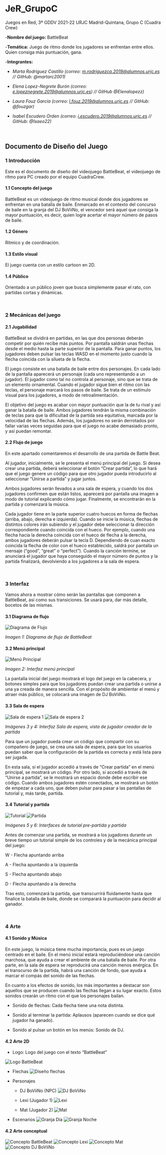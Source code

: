 # JeR_GrupoC
Juegos en Red, 3º GDDV 2021-22 URJC Madrid-Quintana, Grupo C (Cuadra Crew)

-**Nombre del juego:** BattleBeat

-**Temática:** Juego de ritmo donde los jugadores se enfrentan entre ellos. Quien consiga más puntuación, gana.

-**Integrantes:**

* *Marta Rodríguez Castillo (correo: m.rodriguezca.2019@alumnos.urjc.es // GitHub: @martarc2001)*
  
  
* *Elena Lopez-Negrete Burón (correo: e.lopeznegrete.2019@alumnos.urjc.es) // GitHub @Elenalopezz)*


* *Laura Fouz García (correo: l.fouz.2019@alumnos.urjc.es // GitHub: @fouzgar)*


* *Isabel Escudero Orden (correo: i.escudero.2019@alumnos.urjc.es // GitHub: @Isaeo22)*

<br>

## Documento de Diseño del Juego

### 1 Introducción

Este es el documento de diseño del videojuego BattleBeat, el videojuego de ritmo para PC creado por el equipo CuadraCrew.


#### 1.1 Concepto del juego

BattleBeat es un videojuego de ritmo musical donde dos jugadores se enfrentan en una batalla de baile. Enmarcado en el contexto del concurso de baile en la granja del DJ BoViiNo, el vencedor será aquel que consiga la mayor puntuación, es decir, quien logre acertar el mayor número de pasos de baile.


#### 1.2 Género

Rítmico y de coordinación.


#### 1.3 Estilo visual

El juego cuenta con un estilo cartoon en 2D.


#### 1.4 Público

Orientado a un público joven que busca simplemente pasar el rato, con partidas cortas y dinámicas.

<br>

### 2 Mecánicas del juego

#### 2.1 Jugabilidad

BattleBeat se dividirá en partidas, en las que dos personas deberán competir por quién recibe más puntos. Por pantalla saldrán unas flechas desde el medio hasta la parte superior de la pantalla. Para ganar puntos, los jugadores deben pulsar las teclas WASD en el momento justo cuando la flecha coincida con la silueta de la flecha.   

El juego consiste en una batalla de baile entre dos personajes. En cada lado de la pantalla aparecerá un personaje (cada uno representando a un jugador). El jugador como tal no controla al personaje, sino que se trata de un elemento ornamental. Cuando el jugador sigue bien el ritmo con las teclas, el personaje marcará los pasos de baile. Se trata de un estímulo visual para los jugadores, a modo de retroalimentación. 

El objetivo del juego es acabar con mayor puntuación que la de tu rival y así ganar la batalla de baile. Ambos jugadores tendrán la misma combinación de teclas para que la dificultad de la partida sea equitativa, marcada por la velocidad de las flechas. Además, los jugadores no serán derrotados por fallar varias veces seguidas para que el juego no acabe demasiado pronto, y así puedan remontar.


#### 2.2 Flujo de juego

En este apartado comentaremos el desarrollo de una partida de Battle Beat.

Al jugador, inicialmente, se le presenta el menú principal del juego. Si desea crear una partida, deberá seleccionar el botón “Crear partida”,  lo que hará que el juego genere un código para que otro jugador pueda introducirlo al seleccionar “Unirse a partida”  y jugar juntos. 

Ambos jugadores serán llevados a una sala de espera, y cuando los dos jugadores confirmen que están listos, aparecerá por pantalla una imagen a modo de tutorial explicando cómo jugar. Finalmente, se encontrarán en la partida y comenzará la música.

Cada jugador tiene en la parte superior cuatro huecos en forma de flechas (arriba, abajo, derecha e izquierda). Cuando se inicie la música, flechas de distintos colores irán subiendo y el jugador debe seleccionar la dirección correspondiente cuando coincida con el hueco. Por ejemplo, cuando una flecha hacia la derecha coincida con el hueco de flecha a la derecha, ambos jugadores deberán pulsar la tecla D. Dependiendo de cuan exacto coincida la flecha de color con el hueco establecido, saldrá por pantalla un mensaje (“good”, “great” o “perfect”).
Cuando la canción termine, se anunciará el jugador que haya conseguido el mayor número de puntos y la partida finalizará, devolviendo a los jugadores a la sala de espera.

<br>

### 3 Interfaz

Vamos ahora a mostrar cómo serán las pantallas que componen a BattleBeat, así como sus transiciones. Se usará para, dar más detalle, bocetos de las mismas.

#### 3.1 Diagrama de flujo
![Diagrama de Flujo](/Imágenes%20archivo%20README/1-%20GDD/3-%20Interfaz/Diagrama.png)

*Imagen 1: Diagrama de flujo de BattleBeat*

#### 3.2 Menú principal
![Menú Principal](/Imágenes%20archivo%20README/1-%20GDD/3-%20Interfaz/Plantilla%20Chrome%20Menú.jpg)

*Imagen 2: Interfaz menú principal*

La pantalla inicial del juego mostrará el logo del juego en la cabecera, y botones simples para que los jugadores puedan crear una partida o unirse a una ya creada de manera sencilla. Con el propósito de ambientar el menú y atraer más público, se colocará una imagen de DJ BoViiNo.

#### 3.3 Sala de espera
![Sala de espera 1](/Imágenes%20archivo%20README/1-%20GDD/3-%20Interfaz/Plantilla%20Chrome%20Sala%20espera%201.jpg)
![Sala de espera 2](/Imágenes%20archivo%20README/1-%20GDD/3-%20Interfaz/Plantilla%20Chrome%20Sala%20espera%202.jpg)

*Imágenes 3 y 4: Interfaz Sala de espera, vista de jugador creador de la partida*

Para que un jugador pueda crear un código que compartir con su compañero de juego, se crea una sala de espera, para que los usuarios puedan saber que la configuración de la partida es correcta y está lista para ser jugada.

En esta sala, si el jugador accedió a través de “Crear partida” en el menú principal, se mostrará un código. Por otro lado, si accedió a través de “Unirse a partida”, se le mostrará un espacio donde debe escribir ese código. Cuando ambos jugadores estén conectados, se mostrará un botón de empezar a cada uno, que deben pulsar para pasar a las pantallas de tutorial y, más tarde, partida.

#### 3.4 Tutorial y partida
![Tutorial](/Imágenes%20archivo%20README/1-%20GDD/3-%20Interfaz/Plantilla%20Chrome%20Tutorial.jpg)
![Partida](/Imágenes%20archivo%20README/1-%20GDD/3-%20Interfaz/Plantilla%20Chrome%20Partida.jpg)

*Imágenes 5 y 6: Interfaces de tutorial pre-partida y partida*

Antes de comenzar una partida, se mostrará a los jugadores durante un breve tiempo un tutorial simple de los controles y de la mecánica principal del juego:

W - Flecha apuntando arriba

A - Flecha apuntando a la izquierda

S - Flecha apuntando abajo

D - Flecha apuntando a la derecha

Tras esto, comenzará la partida, que transcurrirá fluidamente hasta que finalice la batalla de baile, donde se comparará la puntuación para decidir al ganador.

<br>

### 4 Arte

#### 4.1 Sonido y Música 

En este juego, la música tiene mucha importancia, pues es un juego centrado en el baile. En el menú inicial estará reproduciéndose una canción marchosa, que ayuda a crear el ambiente de una batalla de baile. Por otra parte, en la sala de espera se reproducirá una canción menos enérgica.
En el transcurso de la partida, habrá una canción de fondo, que ayuda a marcar el compás del sonido de las flechas.

En cuanto a los efectos de sonido, los más importantes a destacar son aquellos que se producen cuando las flechas llegan a su lugar exacto. Estos sonidos crearán un ritmo con el que los personajes bailan.

* Sonido de flechas: Cada flecha tiene una nota distinta.

* Sonido al terminar la partida: Aplausos (aparecen cuando se dice qué jugador ha ganado).

* Sonido al pulsar un botón en los menús: Sonido de DJ.


#### 4.2 Arte 2D

* Logo: Logo del juego con el texto “BattleBeat”

![Logo BattleBeat](/Imágenes%20archivo%20README/1-%20GDD/4-%20Arte/BattleBeat%20logo.png)

* Flechas
![Diseño flechas](/Imágenes%20archivo%20README/1-%20GDD/4-%20Arte/Flechas.png)

* Personajes
  * DJ BoViiNo (NPC)
![DJ BoViiNo](/Imágenes%20archivo%20README/1-%20GDD/4-%20Arte/DJ%20BoViiNo%20final.png)

  * Lexi (Jugador 1)
![Lexi](/Imágenes%20archivo%20README/1-%20GDD/4-%20Arte/Lexi%20final.png)

  * Mat (Jugador 2)
![Mat](/Imágenes%20archivo%20README/1-%20GDD/4-%20Arte/Mat%20final.png)

* Escenarios
![Granja Día](/Imágenes%20archivo%20README/1-%20GDD/4-%20Arte/Fondo%20pista%20de%20baile%20de%20dia%20final.png)
![Granja Noche](/Imágenes%20archivo%20README/1-%20GDD/4-%20Arte/Fondo%20pista%20de%20baile%20de%20noche%20final.png)

#### 4.2 Arte conceptual
![Concepto BattleBeat](/Imágenes%20archivo%20README/1-%20GDD/4-%20Arte/Concept%20art%20BattleBeat.jpeg)
![Concepto Lexi](/Imágenes%20archivo%20README/1-%20GDD/4-%20Arte/Concept%20art%20Lexi.jpeg)
![Concepto Mat](/Imágenes%20archivo%20README/1-%20GDD/4-%20Arte/Concept%20art%20Mat.jpeg)
![Concepto DJ BoViiNo](/Imágenes%20archivo%20README/1-%20GDD/4-%20Arte/Concept%20art%20DJ%20BoViiNo.png)
